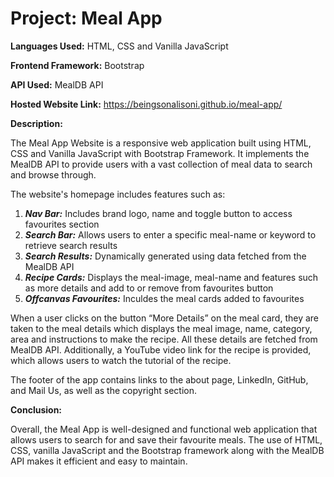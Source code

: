 # Project: Meal App

**Languages Used:** HTML, CSS and Vanilla JavaScript

**Frontend Framework:** Bootstrap

**API Used:** MealDB API

**Hosted Website Link:** https://beingsonalisoni.github.io/meal-app/

**Description:**

The Meal App Website is a responsive web application built using HTML, CSS and Vanilla JavaScript with Bootstrap Framework. It implements the MealDB API to provide users with a vast collection of meal data to search and browse through.

The website's homepage includes features such as:

   1. _**Nav Bar:**_ Includes brand logo, name and toggle button to access favourites section
   2. _**Search Bar:**_ Allows users to enter a specific meal-name or keyword to retrieve search results
   3. _**Search Results:**_ Dynamically generated using data fetched from the MealDB API
   4. _**Recipe Cards:**_ Displays the meal-image, meal-name and features such as more details and add to or remove from favourites button
   5. _**Offcanvas Favourites:**_ Inculdes the meal cards added to favourites
    
When a user clicks on the button “More Details” on the meal card, they are taken to the meal details which displays the meal image, name, category, area and instructions to make the recipe. All these details are fetched from MealDB API. Additionally, a YouTube video link for the recipe is provided, which allows users to watch the tutorial of the recipe.

The footer of the app contains links to the about page, LinkedIn, GitHub, and Mail Us, as well as the copyright section.

**Conclusion:**

Overall, the Meal App is well-designed and functional web application that allows users to search for and save their favourite meals. The use of HTML, CSS, vanilla JavaScript and the Bootstrap framework along with the MealDB API makes it efficient and easy to maintain.
